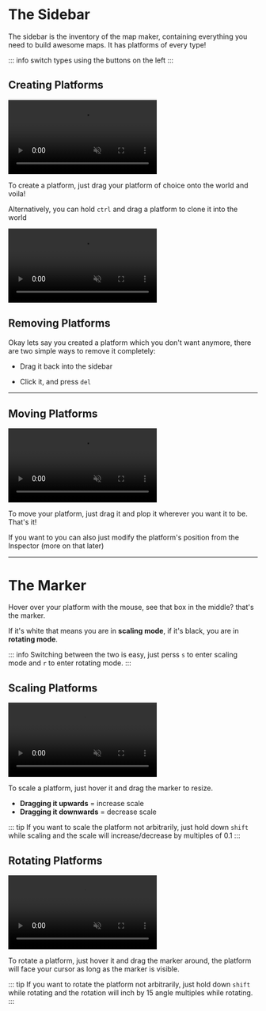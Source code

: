 # The Sidebar

The sidebar is the inventory of the map maker, containing everything you need to build awesome maps.
It has platforms of every type! 

::: info switch types using the buttons on the left :::



## Creating Platforms

<video autoplay loop muted playsinline>
  <source src="./gifs/create.mp4" type="video/mp4">
  Your browser does not support the video tag.
</video>

To create a platform, just drag your platform of choice onto the world and voila!

Alternatively, you can hold `ctrl` and drag a platform to clone it into the world



<video autoplay loop muted playsinline>
  <source src="./gifs/clone.mp4" type="video/mp4">
  Your browser does not support the video tag.
</video>

## Removing Platforms

Okay lets say you created a platform which you don't want anymore, there are two simple ways to remove it completely:

* Drag it back into the sidebar

* Click it, and press `del`

---

## Moving Platforms

<video autoplay loop muted playsinline>
  <source src="./gifs/drag.mp4" type="video/mp4">
  Your browser does not support the video tag.
</video>

To move your platform, just drag it and plop it wherever you want it to be. That's it!

If you want to you can also just modify the platform's position from the Inspector (more on that later)


---


# The Marker

Hover over your platform with the mouse, see that box in the middle? that's the marker.

If it's white that means you are in **scaling mode**,
if it's black, you are in **rotating mode**.

::: info Switching between the two is easy, just perss `s` to enter scaling mode and `r` to enter rotating mode. :::

## Scaling Platforms

<video autoplay loop muted playsinline>
  <source src="./gifs/scale.mp4" type="video/mp4">
  Your browser does not support the video tag.
</video>

To scale a platform, just hover it and drag the marker to resize.
* **Dragging it upwards** = increase scale
* **Dragging it downwards** = decrease scale

::: tip
If you want to scale the platform not arbitrarily, just hold down `shift` while scaling and the scale will increase/decrease by multiples of 0.1
:::

## Rotating Platforms

<video autoplay loop muted playsinline>
  <source src="./gifs/rotate.mp4" type="video/mp4">
  Your browser does not support the video tag.
</video>

To rotate a platform, just hover it and drag the marker around, the platform will face your cursor as long as the marker is visible.

::: tip
If you want to rotate the platform not arbitrarily, just hold down `shift` while rotating and the rotation will inch by 15 angle multiples while rotating.
:::